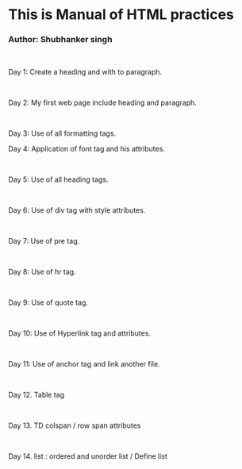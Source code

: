 # This is Manual of HTML practices
<h3>Author: Shubhanker singh</h2>
<br>
<p>Day 1: Create a heading and with to paragraph.</p>
<br>
<p>Day 2: My first web page include heading and paragraph.</p>
<br>
<p>Day 3: Use of all formatting tags.
<br>
<p>Day 4: Application of font tag and his attributes.</p>
<br>
<p>Day 5: Use of all heading tags.</p>
<br>
<p>Day 6: Use of div tag with style attributes.</p>
<br>
<p>Day 7: Use of pre tag.</p>
<br>
<p>Day 8: Use of hr tag.</p>
<br>
<p>Day 9: Use of quote tag.</p>
<br>
<p>Day 10: Use of Hyperlink tag and attributes.</p>
<br>
<p>Day 11: Use of anchor tag and link another file.</p>
<br>
<p>Day 12. Table tag</p>
<br>
<p>Day 13. TD colspan / row span attributes</p>
<br>
<p>Day 14. list : ordered and unorder list / Define list</p>
<br>



